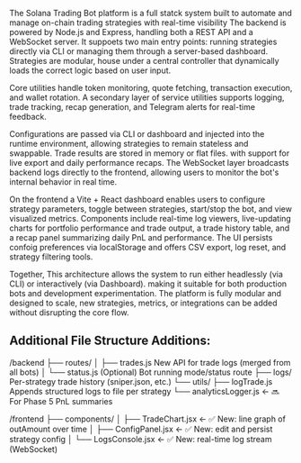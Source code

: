 The Solana Trading Bot platform is a full statck system built to automate and manage on-chain trading strategies with real-time visibility 
The backend is powered by Node.js and Express, handling both a REST API and a WebSocket server. 
It suppoets two main entry points: running strategies directly via CLI or managing them through a server-based dashboard. 
Strategies are modular, house under a central controller that dynamically loads the correct logic based on user input. 

Core utilities handle token monitoring, quote fetching, transaction execution, and wallet rotation. A secondary layer of service utilities 
supports logging, trade tracking, recap generation, and Telegram alerts for real-time feedback. 


Configurations are passed via CLI or dashboard and injected into the runtime environment, allowing strategies to remain stateless and swappable.
Trade results are stored in memory or flat files. with support for live export and daily performance recaps. The WebSocket layer broadcasts backend
logs directly to the frontend, allowing users to monitor the bot's internal behavior in real time. 

On the frontend a Vite + React dashboard enables users to configure strategy parameters, toggle between strategies, start/stop the bot, and view
visualized metrics. Components include real-time log viewers, live-updating charts for portfolio performance and trade output, a trade history table, 
and a recap panel summarizing daily PnL and performance. The UI persists confoig preferences via localStorage and offers CSV export, log reset, and 
strategy filtering tools. 

Together, This architecture allows the system to run either headlessly (via CLI) or interactively (via Dashboard). making it suitable for both production
bots and development experimentation. The platform is fully modular and designed to scale, new strategies, metrics, or integrations can be added without 
disrupting the core flow. 

## Additional File Structure Additions:
/backend
  ├── routes/
  │   ├── trades.js           New API for trade logs (merged from all bots)
  │   └── status.js           (Optional) Bot running mode/status route
  ├── logs/                   Per-strategy trade history (sniper.json, etc.)
  └── utils/
      ├── logTrade.js         Appends structured logs to file per strategy
      └── analyticsLogger.js ← 🔜 For Phase 5 PnL summaries

/frontend
  ├── components/
  │   ├── TradeChart.jsx     ← ✅ New: line graph of outAmount over time
  │   ├── ConfigPanel.jsx    ← ✅ New: edit and persist strategy config
  │   └── LogsConsole.jsx    ← ✅ New: real-time log stream (WebSocket)


